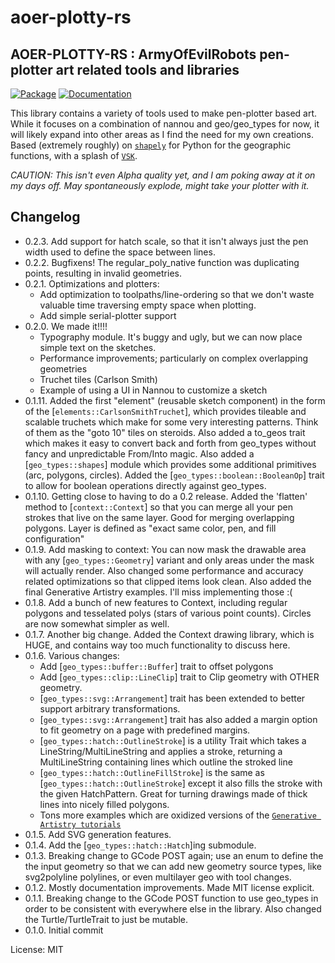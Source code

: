# aoer-plotty-rs

## AOER-PLOTTY-RS : ArmyOfEvilRobots pen-plotter art related tools and libraries

[![Package][package-img]][package-url] [![Documentation][documentation-img]][documentation-url]

This library contains a variety of tools used to make pen-plotter based art.
While it focuses on a combination of nannou and geo/geo_types for now, it
will likely expand into other areas as I find the need for my own creations.
Based (extremely roughly) on [`shapely`] for Python for the geographic
functions, with a splash of [`VSK`].

*CAUTION: This isn't even Alpha quality yet, and I am poking away at it on
my days off. May spontaneously explode, might take your plotter with it.*

[`shapely`]: https://github.com/shapely/shapely
[`vsk`]: https://vsketch.readthedocs.io/en/latest/index.html

## Changelog
* 0.2.3. Add support for hatch scale, so that it isn't always just
         the pen width used to define the space between lines.
* 0.2.2. Bugfixens! The regular_poly_native function was duplicating
         points, resulting in invalid geometries.
* 0.2.1. Optimizations and plotters:
  * Add optimization to toolpaths/line-ordering so that we don't waste
    valuable time traversing empty space when plotting.
  * Add simple serial-plotter support
* 0.2.0. We made it!!!!
  * Typography module. It's buggy and ugly, but we can now place simple
    text on the sketches.
  * Performance improvements; particularly on complex overlapping
    geometries
  * Truchet tiles (Carlson Smith)
  * Example of using a UI in Nannou to customize a sketch
* 0.1.11. Added the first "element" (reusable sketch component) in the form
         of the [`elements::CarlsonSmithTruchet`], which provides tileable
         and scalable truchets which make for some very interesting patterns.
         Think of them as the "goto 10" tiles on steroids.
         Also added a to_geos trait which makes it easy to convert
         back and forth from geo_types without fancy and unpredictable
         From/Into magic.
         Also added a [`geo_types::shapes`] module which provides some
         additional primitives (arc, polygons, circles).
         Added the [`geo_types::boolean::BooleanOp`] trait to allow for
         boolean operations directly against geo_types.
* 0.1.10. Getting close to having to do a 0.2 release. Added the 'flatten'
         method to [`context::Context`] so that you can merge all your
         pen strokes that live on the same layer. Good for merging
         overlapping polygons. Layer is defined as "exact same color, pen,
         and fill configuration"
* 0.1.9. Add masking to context: You can now mask the drawable area with
         any [`geo_types::Geometry`] variant and only areas under the mask
         will actually render. Also changed some performance and accuracy
         related optimizations so that clipped items look clean.
         Also added the final Generative Artistry examples. I'll miss
         implementing those :(
* 0.1.8. Add a bunch of new features to Context, including regular polygons
         and tesselated polys (stars of various point counts). Circles are
         now somewhat simpler as well.
* 0.1.7. Another big change. Added the Context drawing library, which is HUGE,
  and contains way too much functionality to discuss here.
* 0.1.6. Various changes:
  * Add [`geo_types::buffer::Buffer`] trait to offset polygons
  * Add [`geo_types::clip::LineClip`] trait to Clip geometry with
    OTHER geometry.
  * [`geo_types::svg::Arrangement`] trait has been extended to
    better support arbitrary transformations.
  * [`geo_types::svg::Arrangement`] trait has also added a margin
    option to fit geometry on a page with predefined margins.
  * [`geo_types::hatch::OutlineStroke`] is a utility Trait which
    takes a LineString/MultiLineString and applies a stroke, returning
    a MultiLineString containing lines which outline the stroked line
  * [`geo_types::hatch::OutlineFillStroke`] is the same as [`geo_types::hatch::OutlineStroke`]
    except it also fills the stroke with the given HatchPattern. Great for turning
    drawings made of thick lines into nicely filled polygons.
  * Tons more examples which are oxidized versions of the
    [`Generative Artistry tutorials`]
* 0.1.5. Add SVG generation features.
* 0.1.4. Add the [`geo_types::hatch::Hatch`]ing submodule.
* 0.1.3. Breaking change to GCode POST again; use an enum to define the
         the input geometry so that we can add new geometry source types,
         like svg2polyline polylines, or even multilayer geo with tool changes.
* 0.1.2. Mostly documentation improvements. Made MIT license explicit.
* 0.1.1. Breaking change to the GCode POST function to use geo_types in
         order to be consistent with everywhere else in the library.
         Also changed the Turtle/TurtleTrait to just be mutable.
* 0.1.0. Initial commit

[documentation-img]: https://docs.rs/aoer-plotty-rs/badge.svg
[documentation-url]: https://docs.rs/aoer-plotty-rs
[package-img]: https://img.shields.io/crates/v/aoer-plotty-rs.svg
[package-url]: https://crates.io/crates/aoer-plotty-rs
[`Generative Artistry tutorials`]: https://generativeartistry.com/tutorials/

License: MIT
